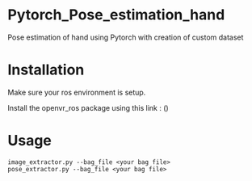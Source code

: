 # Pytorch_Pose_estimation_hand
Pose estimation of hand using Pytorch with creation of custom dataset 

# Installation
Make sure your ros environment is setup. 

Install the openvr_ros package using this link : ()

# Usage 
```
image_extractor.py --bag_file <your bag file>
pose_extractor.py --bag_file <your bag file>
```
